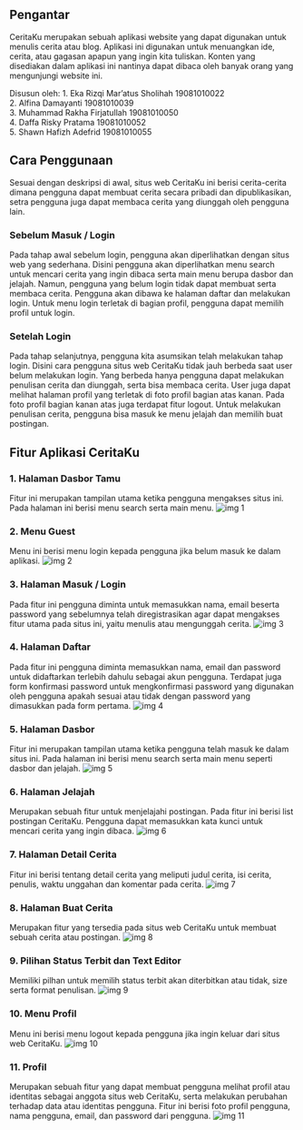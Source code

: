 ## Pengantar
CeritaKu merupakan sebuah aplikasi website yang dapat digunakan untuk menulis cerita atau blog. Aplikasi ini digunakan untuk menuangkan ide, cerita, atau gagasan apapun yang ingin kita tuliskan. Konten yang disediakan dalam aplikasi ini nantinya dapat dibaca oleh banyak orang yang mengunjungi website ini.

Disusun oleh:
    1. Eka Rizqi Mar’atus Sholihah		19081010022<br>
    2. Alfina Damayanti				    19081010039<br>
    3. Muhammad Rakha Firjatullah		19081010050<br>
    4. Daffa Risky Pratama				19081010052<br>
    5. Shawn Hafizh Adefrid				19081010055


## Cara Penggunaan
Sesuai dengan deskripsi di awal, situs web CeritaKu ini berisi cerita-cerita dimana pengguna dapat membuat cerita secara pribadi dan dipublikasikan, setra pengguna juga dapat membaca cerita yang diunggah oleh pengguna lain.

### Sebelum Masuk / Login
Pada tahap awal sebelum login, pengguna akan diperlihatkan dengan situs web yang sederhana. Disini pengguna akan diperlihatkan menu search untuk mencari cerita yang ingin dibaca serta main menu berupa dasbor dan jelajah. Namun, pengguna yang belum login tidak dapat membuat serta membaca cerita. Pengguna akan dibawa ke halaman daftar dan melakukan login. Untuk menu login terletak di bagian profil, pengguna dapat memilih profil untuk login.

### Setelah Login
Pada tahap selanjutnya, pengguna kita asumsikan telah melakukan tahap login. Disini cara pengguna situs web CeritaKu tidak jauh berbeda saat user belum melakukan login. Yang berbeda hanya pengguna dapat melakukan penulisan cerita dan diunggah, serta bisa membaca cerita. User juga dapat melihat halaman profil yang terletak di foto profil bagian atas kanan. Pada foto profil bagian kanan atas juga terdapat fitur logout. Untuk melakukan penulisan cerita, pengguna bisa masuk ke menu jelajah dan memilih buat postingan.

## Fitur Aplikasi CeritaKu

### 1. Halaman Dasbor Tamu
Fitur ini merupakan tampilan utama ketika pengguna mengakses situs ini. Pada halaman ini berisi menu search serta main menu.
![img 1](desain/5.png)

### 2. Menu Guest
Menu ini berisi menu login kepada pengguna jika belum masuk ke dalam aplikasi.
![img 2](desain/2.png)

### 3. Halaman Masuk / Login
Pada fitur ini pengguna diminta untuk memasukkan nama, email beserta password yang sebelumnya telah diregistrasikan agar dapat mengakses fitur utama pada situs ini, yaitu menulis atau mengunggah cerita.
![img 3](desain/3.png)

### 4. Halaman Daftar
Pada fitur ini pengguna diminta memasukkan nama, email dan password untuk didaftarkan terlebih dahulu sebagai akun pengguna. Terdapat juga form konfirmasi password untuk mengkonfirmasi password yang digunakan oleh pengguna apakah sesuai atau tidak dengan password yang dimasukkan pada form pertama.
![img 4](desain/4.png)

### 5. Halaman Dasbor
Fitur ini merupakan tampilan utama ketika pengguna telah masuk ke dalam situs ini. Pada halaman ini berisi menu search serta main menu seperti dasbor dan jelajah.
![img 5](desain/1.png)

### 6. Halaman Jelajah
Merupakan sebuah fitur untuk menjelajahi postingan. Pada fitur ini berisi list postingan CeritaKu. Pengguna dapat memasukkan kata kunci untuk mencari cerita yang ingin dibaca.
![img 6](desain/6.png)

### 7. Halaman Detail Cerita
Fitur ini berisi tentang detail cerita yang meliputi judul cerita, isi cerita, penulis, waktu unggahan dan komentar pada cerita.
![img 7](desain/7.png)

### 8. Halaman Buat Cerita
Merupakan fitur yang tersedia pada situs web CeritaKu untuk membuat sebuah cerita atau postingan.
![img 8](desain/8.png)

### 9. Pilihan Status Terbit dan Text Editor
Memiliki pilhan untuk memilih status terbit akan diterbitkan atau tidak, size serta format penulisan.
![img 9](desain/9.png)

### 10. Menu Profil
Menu ini berisi menu logout kepada pengguna jika ingin keluar dari situs web CeritaKu.
![img 10](desain/10.png)

### 11. Profil
Merupakan sebuah fitur yang dapat membuat pengguna melihat profil atau identitas sebagai anggota situs web CeritaKu, serta melakukan perubahan terhadap data atau identitas pengguna. Fitur ini berisi foto profil pengguna, nama pengguna, email, dan password dari pengguna.
![img 11](desain/11.png)